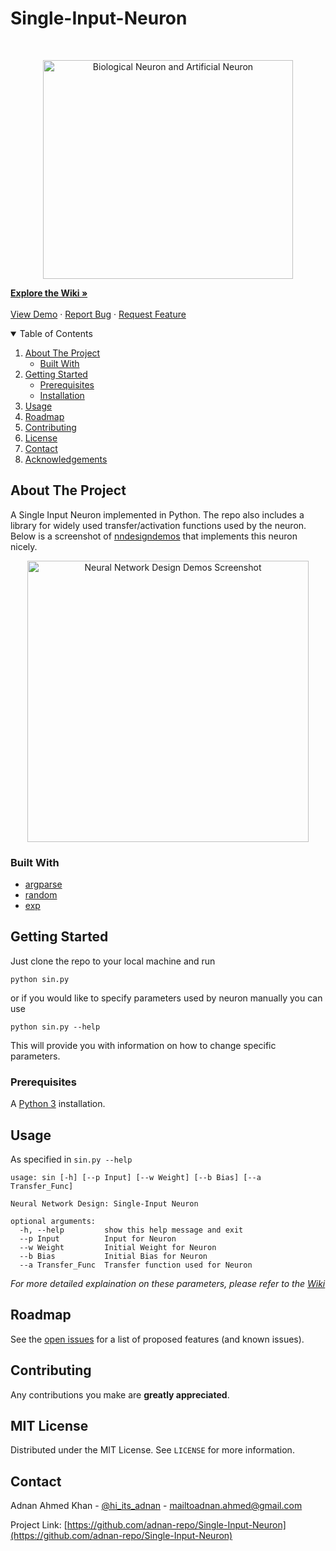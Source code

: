 <h1>Single-Input-Neuron</h1>
<br />
<p align="center">
  <a href="https://towardsdatascience.com/the-differences-between-artificial-and-biological-neural-networks-a8b46db828b7">
    <img src="https://miro.medium.com/max/610/1*SJPacPhP4KDEB1AdhOFy_Q.png" alt="Biological Neuron and Artificial Neuron" width="400" height="350">
  </a>

  <p >
   <a href="https://github.com/adnan-repo/Single-Input-Neuron/wiki"><strong>Explore the Wiki »</strong></a>
    <br />
    <br />
    <a href="https://github.com/adnan-repo/Single-Input-Neuron/blob/main/README.md#getting-started">View Demo</a>
    ·
    <a href="https://github.com/adnan-repo/Single-Input-Neuron/issues">Report Bug</a>
    ·
    <a href="https://github.com/adnan-repo/Single-Input-Neuron/issues">Request Feature</a>
  </p>
</p>
<!-- TABLE OF CONTENTS -->
<details open="open">
  <summary>Table of Contents</summary>
  <ol>
    <li>
      <a href="#about-the-project">About The Project</a>
      <ul>
        <li><a href="#built-with">Built With</a></li>
      </ul>
    </li>
    <li>
      <a href="#getting-started">Getting Started</a>
      <ul>
        <li><a href="#prerequisites">Prerequisites</a></li>
        <li><a href="#installation">Installation</a></li>
      </ul>
    </li>
    <li><a href="#usage">Usage</a></li>
    <li><a href="#roadmap">Roadmap</a></li>
    <li><a href="#contributing">Contributing</a></li>
    <li><a href="#license">License</a></li>
    <li><a href="#contact">Contact</a></li>
    <li><a href="#acknowledgements">Acknowledgements</a></li>
  </ol>
</details>



<!-- ABOUT THE PROJECT -->
## About The Project
A Single Input Neuron implemented in Python. 
The repo also includes a library for widely used transfer/activation functions used by the neuron. Below is a screenshot of <a href="https://pypi.org/project/nndesigndemos/">nndesigndemos</a> that implements this neuron nicely.

<p align="center">
<img src="https://github.com/adnan-repo/Single-Input-Neuron/blob/main/docs/images/Screenshot.PNG" alt="Neural Network Design Demos Screenshot" height="450" />
</p>

### Built With

* [argparse](https://docs.python.org/3/library/argparse.html)
* [random](https://docs.python.org/3/library/random.html)
* [exp](https://docs.python.org/3/library/math.html#math.exp)

<!-- GETTING STARTED -->
## Getting Started

Just clone the repo to your local machine and run 
```
python sin.py
```
or if you would like to specify parameters used by neuron manually you can use
```
python sin.py --help
```
This will provide you with information on how to change specific parameters.

### Prerequisites

A [Python 3](https://www.python.org/downloads/) installation.

<!-- USAGE EXAMPLES -->
## Usage

As specified in `sin.py --help`

```
usage: sin [-h] [--p Input] [--w Weight] [--b Bias] [--a Transfer_Func]

Neural Network Design: Single-Input Neuron

optional arguments:
  -h, --help         show this help message and exit
  --p Input          Input for Neuron
  --w Weight         Initial Weight for Neuron
  --b Bias           Initial Bias for Neuron
  --a Transfer_Func  Transfer function used for Neuron
```

_For more detailed explaination on these parameters, please refer to the [Wiki](https://github.com/adnan-repo/Single-Input-Neuron/wiki)_



<!-- ROADMAP -->
## Roadmap

See the [open issues](https://github.com/adnan-repo/Single-Input-Neuron/issues) for a list of proposed features (and known issues).



<!-- CONTRIBUTING -->
## Contributing

Any contributions you make are **greatly appreciated**.
<!-- LICENSE -->
## MIT License

Distributed under the MIT License. See `LICENSE` for more information.



<!-- CONTACT -->
## Contact

Adnan Ahmed Khan - [@hi_its_adnan](https://twitter.com/hi_its_adnan) - mailtoadnan.ahmed@gmail.com

Project Link: [https://github.com/adnan-repo/Single-Input-Neuron](https://github.com/adnan-repo/Single-Input-Neuron)



<!-- MARKDOWN LINKS & IMAGES -->
<!-- https://www.markdownguide.org/basic-syntax/#reference-style-links -->
[contributors-shield]: https://img.shields.io/github/contributors/othneildrew/Best-README-Template.svg?style=for-the-badge
[contributors-url]: https://github.com/adnan-repo/Single-Input-Neuron/graphs/contributors
[forks-url]: https://github.com/adnan-repo/Single-Input-Neuron/network/members
[stars-url]: https://github.com/adnan-repo/Single-Input-Neuron/stargazers
[issues-url]: https://github.com/adnan-repo/Single-Input-Neuron/issues
[license-shield]: https://img.shields.io/github/license/othneildrew/Best-README-Template.svg?style=for-the-badge
[license-url]: https://github.com/adnan-repo/Single-Input-Neuron/blob/main/LICENSE
[linkedin-shield]: https://img.shields.io/badge/-LinkedIn-black.svg?style=for-the-badge&logo=linkedin&colorB=555
[linkedin-url]: https://www.linkedin.com/in/adnan-data-developer/
[product-screenshot]: docs/images/screenshot.png
